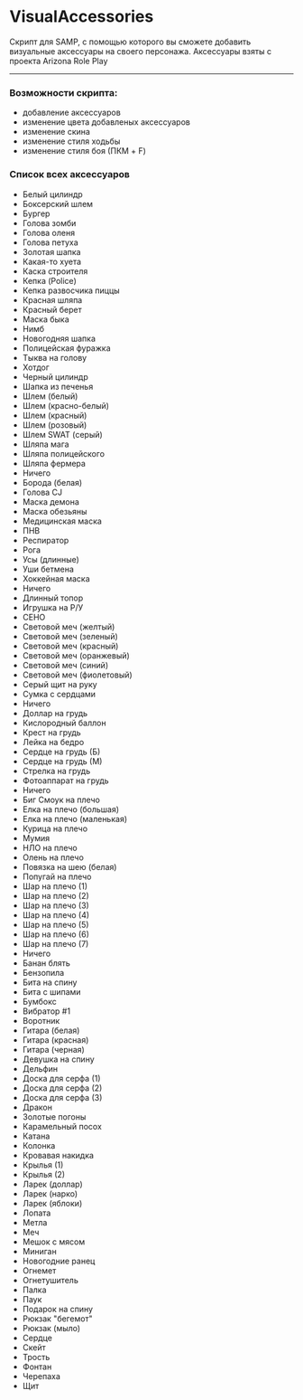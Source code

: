 # VisualAccessories

Скрипт для SAMP, с помощью которого вы сможете добавить визуальные аксессуары на своего персонажа. Аксессуары взяты с проекта Arizona Role Play

***

### Возможности скрипта:
  * добавление аксессуаров
  * изменение цвета добавленых аксессуаров
  * изменение скина
  * изменение стиля ходьбы
  * изменение стиля боя (ПКМ + F)

### Список всех аксессуаров
* Белый цилиндр
* Боксерский шлем
* Бургер
* Голова зомби
* Голова оленя
* Голова петуха
* Золотая шапка
* Какая-то хуета
* Каска строителя
* Кепка (Police)
* Кепка развосчика пиццы
* Красная шляпа
* Красный берет
* Маска быка
* Нимб
* Новогодняя шапка
* Полицейская фуражка
* Тыква на голову
* Хотдог
* Черный цилиндр
* Шапка из печенья
* Шлем (белый)
* Шлем (красно-белый)
* Шлем (красный)
* Шлем (розовый)
* Шлем SWAT (серый)
* Шляпа мага
* Шляпа полицейского
* Шляпа фермера
* Ничего
* Борода (белая)
* Голова CJ
* Маска демона
* Маска обезьяны
* Медицинская маска
* ПНВ
* Респиратор
* Рога
* Усы (длинные)
* Уши бетмена
* Хоккейная маска
* Ничего
* Длинный топор
* Игрушка на Р/У
* СЕНО
* Световой меч (желтый)
* Световой меч (зеленый)
* Световой меч (красный)
* Световой меч (оранжевый)
* Световой меч (синий)
* Световой меч (фиолетовый)
* Серый щит на руку
* Сумка с сердцами
* Ничего
* Доллар на грудь
* Кислородный баллон
* Крест на грудь
* Лейка на бедро
* Сердце на грудь (Б)
* Сердце на грудь (М)
* Стрелка на грудь
* Фотоаппарат на грудь
* Ничего
* Биг Смоук на плечо
* Елка на плечо (большая)
* Елка на плечо (маленькая)
* Курица на плечо
* Мумия
* НЛО на плечо
* Олень на плечо
* Повязка на шею (белая)
* Попугай на плечо
* Шар на плечо (1)
* Шар на плечо (2)
* Шар на плечо (3)
* Шар на плечо (4)
* Шар на плечо (5)
* Шар на плечо (6)
* Шар на плечо (7)
* Ничего
* Банан блять
* Бензопила
* Бита на спину
* Бита с шипами
* Бумбокс
* Вибратор #1
* Воротник
* Гитара (белая)
* Гитара (красная)
* Гитара (черная)
* Девушка на спину
* Дельфин
* Доска для серфа (1)
* Доска для серфа (2)
* Доска для серфа (3)
* Дракон
* Золотые погоны
* Карамельный посох
* Катана
* Колонка
* Кровавая накидка
* Крылья (1)
* Крылья (2)
* Ларек (доллар)
* Ларек (нарко)
* Ларек (яблоки)
* Лопата
* Метла
* Меч
* Мешок с мясом
* Миниган
* Новогодние ранец
* Огнемет
* Огнетушитель
* Палка
* Паук
* Подарок на спину
* Рюкзак "бегемот"
* Рюкзак (мыло)
* Сердце
* Скейт
* Трость
* Фонтан
* Черепаха
* Щит
